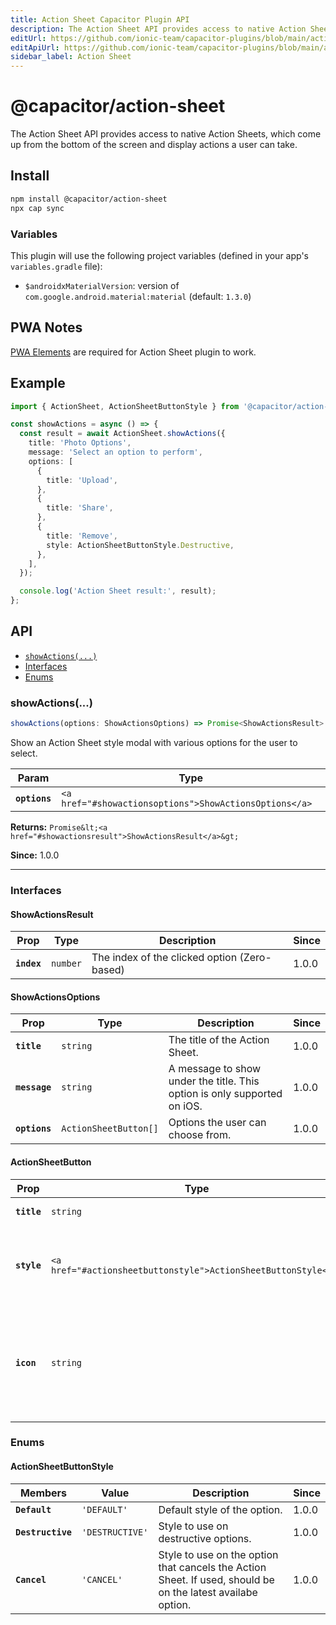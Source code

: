 ```yaml
---
title: Action Sheet Capacitor Plugin API
description: The Action Sheet API provides access to native Action Sheets, which come up from the bottom of the screen and display actions a user can take.
editUrl: https://github.com/ionic-team/capacitor-plugins/blob/main/action-sheet/README.md
editApiUrl: https://github.com/ionic-team/capacitor-plugins/blob/main/action-sheet/src/definitions.ts
sidebar_label: Action Sheet
---
```


# @capacitor/action-sheet

The Action Sheet API provides access to native Action Sheets, which come up from the bottom of the screen and display actions a user can take.

## Install

```bash
npm install @capacitor/action-sheet
npx cap sync
```

### Variables

This plugin will use the following project variables (defined in your app's `variables.gradle` file):

- `$androidxMaterialVersion`: version of `com.google.android.material:material` (default: `1.3.0`)

## PWA Notes

[PWA Elements](https://capacitorjs.com/docs/v3/web/pwa-elements) are required for Action Sheet plugin to work.

## Example

```typescript
import { ActionSheet, ActionSheetButtonStyle } from '@capacitor/action-sheet';

const showActions = async () => {
  const result = await ActionSheet.showActions({
    title: 'Photo Options',
    message: 'Select an option to perform',
    options: [
      {
        title: 'Upload',
      },
      {
        title: 'Share',
      },
      {
        title: 'Remove',
        style: ActionSheetButtonStyle.Destructive,
      },
    ],
  });

  console.log('Action Sheet result:', result);
};
```

## API

<docgen-index>

* [`showActions(...)`](#showactions)
* [Interfaces](#interfaces)
* [Enums](#enums)

</docgen-index>

<docgen-api>


### showActions(...)

```typescript
showActions(options: ShowActionsOptions) => Promise<ShowActionsResult>
```

Show an Action Sheet style modal with various options for the user
to select.

| Param         | Type                                                              |
| ------------- | ----------------------------------------------------------------- |
| **`options`** | `<a href="#showactionsoptions">ShowActionsOptions</a>` |

**Returns:** `Promise&lt;<a href="#showactionsresult">ShowActionsResult</a>&gt;`

**Since:** 1.0.0

--------------------


### Interfaces


#### ShowActionsResult

| Prop        | Type                | Description                                  | Since |
| ----------- | ------------------- | -------------------------------------------- | ----- |
| **`index`** | `number` | The index of the clicked option (Zero-based) | 1.0.0 |


#### ShowActionsOptions

| Prop          | Type                             | Description                                                              | Since |
| ------------- | -------------------------------- | ------------------------------------------------------------------------ | ----- |
| **`title`**   | `string`              | The title of the Action Sheet.                                           | 1.0.0 |
| **`message`** | `string`              | A message to show under the title. This option is only supported on iOS. | 1.0.0 |
| **`options`** | `ActionSheetButton[]` | Options the user can choose from.                                        | 1.0.0 |


#### ActionSheetButton

| Prop        | Type                                                                      | Description                                                                           | Since |
| ----------- | ------------------------------------------------------------------------- | ------------------------------------------------------------------------------------- | ----- |
| **`title`** | `string`                                                       | The title of the option                                                               | 1.0.0 |
| **`style`** | `<a href="#actionsheetbuttonstyle">ActionSheetButtonStyle</a>` | The style of the option This option is only supported on iOS.                         | 1.0.0 |
| **`icon`**  | `string`                                                       | Icon for the option (ionicon naming convention) This option is only supported on Web. | 1.0.0 |


### Enums


#### ActionSheetButtonStyle

| Members           | Value                      | Description                                                                                                 | Since |
| ----------------- | -------------------------- | ----------------------------------------------------------------------------------------------------------- | ----- |
| **`Default`**     | `'DEFAULT'`     | Default style of the option.                                                                                | 1.0.0 |
| **`Destructive`** | `'DESTRUCTIVE'` | Style to use on destructive options.                                                                        | 1.0.0 |
| **`Cancel`**      | `'CANCEL'`      | Style to use on the option that cancels the Action Sheet. If used, should be on the latest availabe option. | 1.0.0 |

</docgen-api>
